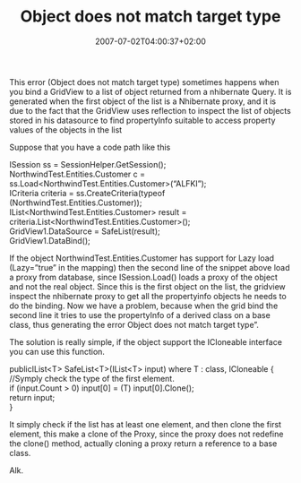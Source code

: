 ﻿---
title: "Object does not match target type"
description: ""
date: 2007-07-02T04:00:37+02:00
draft: false
tags: [Nhibernate]
categories: [Nhibernate]
---
This error (Object does not match target type) sometimes happens when you bind a GridView to a list of object returned from a nhibernate Query. It is generated when the first object of the list is a Nhibernate proxy, and it is due to the fact that the GridView uses reflection to inspect the list of objects stored in his datasource to find propertyInfo suitable to access property values of the objects in the list

Suppose that you have a code path like this

ISession  ss  =  SessionHelper.GetSession();  
NorthwindTest.Entities.Customer  c  =  ss.Load&lt;NorthwindTest.Entities.Customer&gt;(“ALFKI”);  
ICriteria  criteria  =  ss.CreateCriteria(typeof  (NorthwindTest.Entities.Customer));  
IList&lt;NorthwindTest.Entities.Customer&gt;  result  =  criteria.List&lt;NorthwindTest.Entities.Customer&gt;();  
GridView1.DataSource  =  SafeList(result);  
GridView1.DataBind();

If the object NorthwindTest.Entities.Customer has support for Lazy load (Lazy=”true” in the mapping) then the second line of the snippet above load a proxy from database, since ISession.Load() loads a proxy of the object and not the real object. Since this is the first object on the list, the gridview inspect the nhibernate proxy to get all the propertyinfo objects he needs to do the binding. Now we have a problem, because when the grid bind the second line it tries to use the propertyInfo of a derived class on a base class, thus generating the error Object does not match target type”.

The solution is really simple, if the object support the ICloneable interface you can use this function.

publicIList&lt;T&gt;  SafeList&lt;T&gt;(IList&lt;T&gt;  input)  where  T  :  class,  ICloneable  {  
//Symply  check  the  type  of  the  first  element.  
if  (input.Count  &gt;  0)  input[0]  =  (T)  input[0].Clone();  
return  input;  
}

It simply check if the list has at least one element, and then clone the first element, this make a clone of the Proxy, since the proxy does not redefine the clone() method, actually cloning a proxy return a reference to a base class.

Alk.
